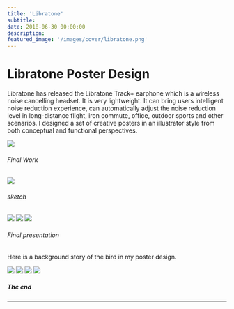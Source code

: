 ```yaml
---
title: 'Libratone'
subtitle: 
date: 2018-06-30 00:00:00
description: 
featured_image: '/images/cover/libratone.png'
---
```



# Libratone Poster Design

Libratone has released the Libratone Track+ earphone which is a wireless noise cancelling headset. It is very lightweight. It can bring users intelligent noise reduction experience, can automatically adjust the noise reduction level in long-distance flight, iron commute, office, outdoor sports and other scenarios. I designed a set of creative posters in an illustrator style from both conceptual and functional perspectives.


![](/images/libratone/combining.jpg)
###### Final Work


![](/images/libratone/sketch.jpg)
###### sketch	

<div class="gallery" data-columns="3">
	<img src="/images/libratone/poster.jpg">
	<img src="/images/libratone/poster2.jpg">
	<img src="/images/libratone/poster3.jpg">
</div>

###### Final presentation


Here is a background story of the bird in my poster design. 
<div class="gallery" data-columns="4">
	<img src="/images/libratone/comic1.jpg"> 
	<img src="/images/libratone/comic2.jpg">
	<img src="/images/libratone/comic3.jpg">
	<img src="/images/libratone/comic4.jpg">
</div>

##### The end
---